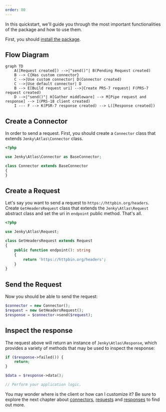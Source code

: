 ```yaml
---
order: 80
---
```


In this quickstart, we'll guide you through the most important functionalities of the package and how to use them.

First, you should [install the package](./installation.md).

## Flow Diagram

```mermaid
graph TD
    A([Request created]) -->|"send()"| B(Pending Request created)
    B --> C{Has custom connector}
    C -->|Use custom connector| D(Connector created)
    C -->|Use default connector| D
    B --> E[Build request uri] -->|Create PRS-7 request| F(PRS-7 request created)
    D -->|"send()"| H[Gather middleware] --> M[Pipe request and response] --> I(PRS-18 client created)
    I --- F --> K(PSR-7 response created) --> L([Response created])

```

## Create a Connector

In order to send a request. First, you should create a `Connector` class that extends `Jenky\Atlas\Connector` class.

```php
<?php

use Jenky\Atlas\Connector as BaseConnector;

class Connector extends BaseConnector
{
}
```

## Create a Request

Let's say you want to send a request to `https://httpbin.org/headers`. Create `GetHeadersRequest` class that extends the `Jenky\Atlas\Request` abstract class and set the uri in `endpoint` public method. That's all.

```php
<?php

use Jenky\Atlas\Request;

class GetHeadersRequest extends Request
{
    public function endpoint(): string
    {
        return 'https://httpbin.org/headers';
    }
}
```

## Send the Request

Now you should be able to send the request:

```php
$connector = new Connector();
$request = new GetHeadersRequest();
$response = $connector->send($request);
```

## Inspect the response

The request above will return an instance of `Jenky\Atlas\Response`, which provides a variety of methods that may be used to inspect the response:

```php
if ($response->failed()) {
    return;
}

$data = $response->data();

// Perform your application logic.
```

You may wonder where is the client or how can I customize it? Be sure to explore the next chapter about [connectors](./../basic/connectors.md), [requests](./../basic/requests.md) and [responses](./../basic/responses.md) to find out more.

